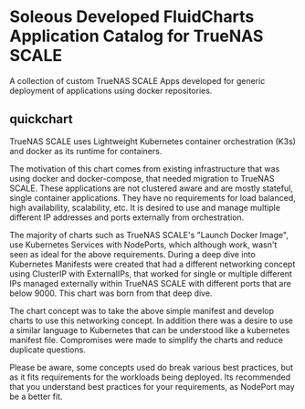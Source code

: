 # Soleous Developed FluidCharts Application Catalog for TrueNAS SCALE
A collection of custom TrueNAS SCALE Apps developed for generic deployment of applications using docker repositories.

## quickchart
TrueNAS SCALE uses Lightweight Kubernetes container orchestration (K3s) and docker as its runtime for containers.
 
The motivation of this chart comes from existing infrastructure that was using docker and docker-compose, that needed migration to TrueNAS SCALE.  These applications are not clustered aware and are mostly stateful, single container applications.  They have no requirements for load balanced, high availability, scalability, etc.  It is desired to use and manage multiple different IP addresses and ports externally from orchestration.
 
The majority of charts such as TrueNAS SCALE's "Launch Docker Image", use Kubernetes Services with NodePorts, which although work, wasn't seen as ideal for the above requirements.  During a deep dive into Kubernetes Manifests were created that had a different networking concept using ClusterIP with ExternalIPs, that worked for single or multiple different IPs managed externally within TrueNAS SCALE with different ports that are below 9000.  This chart was born from that deep dive.
 
The chart concept was to take the above simple manifest and develop charts to use this networking concept.  In addition there was a desire to use a similar language to Kubernetes that can be understood like a kubernetes manifest file.  Compromises were made to simplify the charts and reduce duplicate questions.
 
Please be aware, some concepts used do break various best practices, but as it fits requirements for the workloads being deployed.  Its recommended that you understand best practices for your requirements, as NodePort may be a better fit.